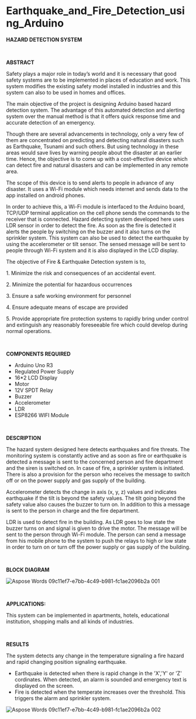 # Earthquake_and_Fire_Detection_using_Arduino

**HAZARD DETECTION SYSTEM**

<br/>
    
**ABSTRACT**

Safety plays a major role in today’s world and it is necessary that good safety systems are to be implemented in places of education and work. This system modifies the existing safety model installed in industries and this system can also to be used in homes and offices. 

The main objective of the project is designing Arduino based hazard detection system. The advantage of this automated detection and alerting system over the manual method is that it offers quick response time and accurate detection of an emergency.

Though there are several advancements in technology, only a very few of them are concentrated on predicting and detecting natural disasters such as Earthquake, Tsunami and such others. But using technology in these areas would save lives by warning people about the disaster at an earlier time. Hence, the objective is to come up with a cost-effective device which can detect fire and natural disasters and can be implemented in any remote area.

The scope of this device is to send alerts to people in advance of any disaster. It uses a Wi-Fi module which needs internet and sends data to the app installed on android phones.

In order to achieve this, a Wi-Fi module is interfaced to the Arduino board, TCP/UDP terminal application on the cell phone sends the commands to the receiver that is connected. Hazard detecting system developed here uses LDR sensor in order to detect the fire. As soon as the fire is detected it alerts the people by switching on the buzzer and it also turns on the sprinkler system. This system can also be used to detect the earthquake by using the accelerometer or tilt sensor. The sensed message will be sent to people through Wi-Fi system and it is also displayed in the LCD display.

The objective of Fire & Earthquake Detection system is to,

1\. Minimize the risk and consequences of an accidental event.

2\. Minimize the potential for hazardous occurrences

3\. Ensure a safe working environment for personnel

4\. Ensure adequate means of escape are provided

5\. Provide appropriate fire protection systems to rapidly bring under control and extinguish any reasonably foreseeable fire which could develop during normal operations.

<br/>

**COMPONENTS REQUIRED**

- Arduino Uno R3
- Regulated Power Supply
- 16\*2 LCD Display 
- Motor
- 12V SPDT Relay
- Buzzer
- Accelerometer
- LDR
- ESP8266 WIFI Module

<br/>

**DESCRIPTION**

The hazard system designed here detects earthquakes and fire threats. The monitoring system is constantly active and as soon as fire or earthquake is detected a message is sent to the concerned person and fire department and the siren is switched on. In case of fire, a sprinkler system is initiated. There is also a provision for the person who receives the message to switch off or on the power supply and gas supply of the building.

Accelerometer detects the change in axis (x, y, z) values and indicates earthquake if the tilt is beyond the safety values. The tilt going beyond the safety value also causes the buzzer to turn on. In addition to this a message is sent to the person in charge and the fire department.

LDR is used to detect fire in the building. As LDR goes to low state the buzzer turns on and signal is given to drive the motor. The message will be sent to the person through Wi-Fi module. The person can send a message from his mobile phone to the system to push the relays to high or low state in order to turn on or turn off the power supply or gas supply of the building. 

<br/>

**BLOCK DIAGRAM**

![Aspose Words 09c11ef7-e7bb-4c49-b981-fc1ae2096b2a 001](https://github.com/sourabh20399/Earthquake_and_Fire_Detection_using_Arduino/assets/84284202/bfae8fa1-9990-4e53-a05c-611abe34cac2)

<br/>

**APPLICATIONS:**

This system can be implemented in apartments, hotels, educational institution, shopping malls and all kinds of industries.

<br/>

**RESULTS**

The system detects any change in the temperature signaling a fire hazard and rapid changing position signaling earthquake.
- Earthquake is detected when there is rapid change in the 'X','Y' or 'Z' cordinates. When detected, an alarm is sounded and emergency text is displayed on the screen.
- Fire is detected when the temperate increases over the threshold. This triggers the alarm and sprinkler system.

![Aspose Words 09c11ef7-e7bb-4c49-b981-fc1ae2096b2a 002](https://github.com/sourabh20399/Earthquake_and_Fire_Detection_using_Arduino/assets/84284202/8c959caf-44e0-4471-b68b-8eef3f6cc868)


